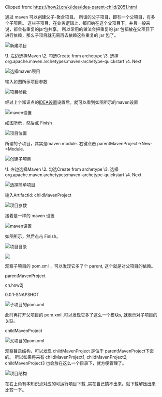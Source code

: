 Clipped from: https://how2j.cn/k/idea/idea-parent-child/2051.html

通过 maven 可以创建父子-聚合项目。 所谓的父子项目，即有一个父项目，有多个子项目。
这些子项目，在业务逻辑上，都归纳在这个父项目下，并且一般来说，都会有重复的jar包共享。
所以常用的做法会把重复的 jar 包都放在父项目下进行依赖，那么子项目就无需再去依赖这些重复的 jar 包了。



![新建项目](./maven.assets/9288.png)

\1. 左边选择Maven
\2. 勾选Create from archetype
\3. 选择org.apache.maven.archetypes:maven-archetype-quickstart
\4. Next

![选择maven项目](./maven.assets/9289.png)

输入如图所示项目参数

![项目参数](./maven.assets/9290.png)

经过上个知识点的[IDEA设置](https://how2j.cn/k/idea/idea-maven-config/1353.html#step5752)设置后，就可以看到如图所示的maven设置

![maven设置](./maven.assets/9291.png)

如图所示，然后点 Finish

![项目位置](./maven.assets/9292.png)

所谓的子项目，其实是maven module.
右键点击 parentMavenProject->New->Module.

![创建子项目](./maven.assets/9294.png)

\1. 左边选择Maven
\2. 勾选Create from archetype
\3. 选择org.apache.maven.archetypes:maven-archetype-quickstart
\4. Next

![选择简单项目](./maven.assets/9295.png)

输入ArtifactId: childMavenProject

![项目参数](./maven.assets/9296.png)

接着是一样的 maven 设置

![maven设置](./maven.assets/9297.png)

如图所示，然后点击 Finish。

![项目目录](./maven.assets/9298.png)

![](./maven.assets/9299.png)

观察子项目的 pom.xml ，可以发现它多了个 parent, 这个就是对父项目的依赖。

<parent>

<artifactId>parentMavenProject</artifactId>

<groupId>cn.how2j</groupId>

<version>0.0.1-SNAPSHOT</version>

</parent>

![子项目的pom.xml](./maven.assets/9300.png)

此时再打开父项目的 pom.xml ,可以发现它多了这么一个模块s, 就表示对子项目的关联。

<modules>

<module>childMavenProject</module>

</modules>

![父项目的pom.xml](./maven.assets/9301.png)

观察目录结构，可以发现 childMavenProject 是位于 parentMavenProject下面的。 所以如果将来有 childMavenProject1, childMavenProject2, childMavenProject3 也会放在这么一个目录下，就方便管理了。

![项目结构](./maven.assets/9302.png)

在右上角有本知识点对应的可运行项目下载 ,实在自己搞不出来，就下载解压出来比较一下。